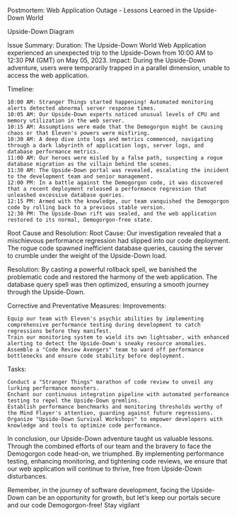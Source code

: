 Postmortem: Web Application Outage - Lessons Learned in the Upside-Down World

Upside-Down Diagram

Issue Summary:
Duration: The Upside-Down World Web Application experienced an unexpected trip to the Upside-Down from 10:00 AM to 12:30 PM (GMT) on May 05, 2023.
Impact: During the Upside-Down adventure, users were temporarily trapped in a parallel dimension, unable to access the web application.

Timeline:

    10:00 AM: Stranger Things started happening! Automated monitoring alerts detected abnormal server response times.
    10:05 AM: Our Upside-Down experts noticed unusual levels of CPU and memory utilization in the web server.
    10:15 AM: Assumptions were made that the Demogorgon might be causing chaos or that Eleven's powers were misfiring.
    10:30 AM: A deep dive into logs and metrics commenced, navigating through a dark labyrinth of application logs, server logs, and database performance metrics.
    11:00 AM: Our heroes were misled by a false path, suspecting a rogue database migration as the villain behind the scenes.
    11:30 AM: The Upside-Down portal was revealed, escalating the incident to the development team and senior management.
    12:00 PM: In a battle against the Demogorgon code, it was discovered that a recent deployment released a performance regression that unleashed excessive database queries.
    12:15 PM: Armed with the knowledge, our team vanquished the Demogorgon code by rolling back to a previous stable version.
    12:30 PM: The Upside-Down rift was sealed, and the web application restored to its normal, Demogorgon-free state.

Root Cause and Resolution:
Root Cause: Our investigation revealed that a mischievous performance regression had slipped into our code deployment. The rogue code spawned inefficient database queries, causing the server to crumble under the weight of the Upside-Down load.

Resolution: By casting a powerful rollback spell, we banished the problematic code and restored the harmony of the web application. The database query spell was then optimized, ensuring a smooth journey through the Upside-Down.

Corrective and Preventative Measures:
Improvements:

    Equip our team with Eleven's psychic abilities by implementing comprehensive performance testing during development to catch regressions before they manifest.
    Train our monitoring system to wield its own lightsaber, with enhanced alerting to detect the Upside-Down's sneaky resource anomalies.
    Assemble a "Code Review Avengers" team to ward off performance bottlenecks and ensure code stability before deployment.

Tasks:

    Conduct a "Stranger Things" marathon of code review to unveil any lurking performance monsters.
    Enchant our continuous integration pipeline with automated performance testing to repel the Upside-Down gremlins.
    Establish performance benchmarks and monitoring thresholds worthy of the Mind Flayer's attention, guarding against future regressions.
    Organize "Upside-Down Survival Workshops" to empower developers with knowledge and tools to optimize code performance.

In conclusion, our Upside-Down adventure taught us valuable lessons. Through the combined efforts of our team and the bravery to face the Demogorgon code head-on, we triumphed. By implementing performance testing, enhancing monitoring, and tightening code reviews, we ensure that our web application will continue to thrive, free from Upside-Down disturbances.

Remember, in the journey of software development, facing the Upside-Down can be an opportunity for growth, but let's keep our portals secure and our code Demogorgon-free! Stay vigilant
